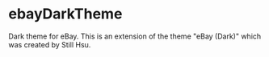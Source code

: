 # ebayDarkTheme
Dark theme for eBay. This is an extension of the theme "eBay (Dark)" which was created by Still Hsu.
